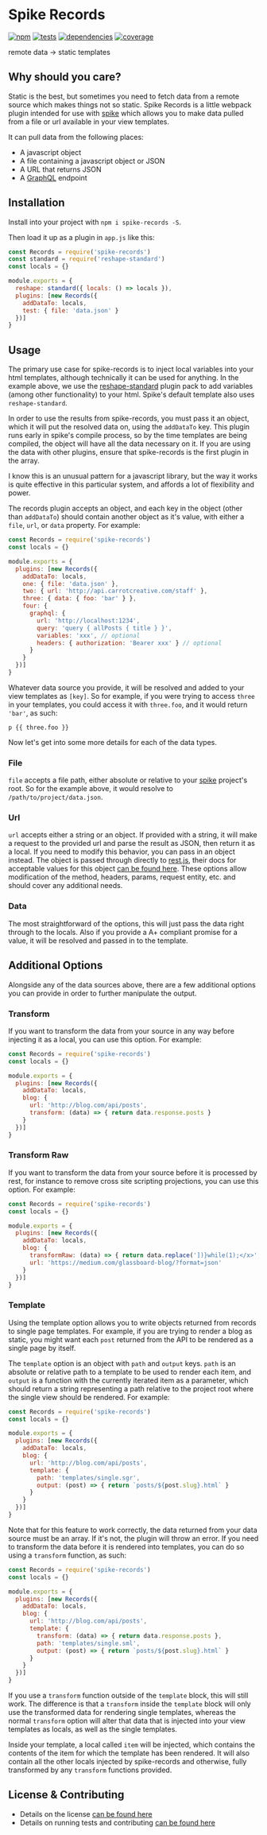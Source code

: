 # Spike Records

[![npm](http://img.shields.io/npm/v/spike-records.svg?style=flat)](https://badge.fury.io/js/spike-records) [![tests](http://img.shields.io/travis/static-dev/spike-records/master.svg?style=flat)](https://travis-ci.org/static-dev/spike-records) [![dependencies](http://img.shields.io/david/static-dev/spike-records.svg?style=flat)](https://david-dm.org/static-dev/spike-records) [![coverage](http://img.shields.io/coveralls/static-dev/spike-records.svg?style=flat)](https://coveralls.io/github/static-dev/spike-records?branch=master)

remote data -> static templates

## Why should you care?

Static is the best, but sometimes you need to fetch data from a remote source which makes things not so static. Spike Records is a little webpack plugin intended for use with [spike](https://github.com/static-dev/spike) which allows you to make data pulled from a file or url available in your view templates.

It can pull data from the following places:

- A javascript object
- A file containing a javascript object or JSON
- A URL that returns JSON
- A [GraphQL](http://graphql.org) endpoint

## Installation

Install into your project with `npm i spike-records -S`.

Then load it up as a plugin in `app.js` like this:

```javascript
const Records = require('spike-records')
const standard = require('reshape-standard')
const locals = {}

module.exports = {
  reshape: standard({ locals: () => locals }),
  plugins: [new Records({
    addDataTo: locals,
    test: { file: 'data.json' }
  })]
}
```

## Usage

The primary use case for spike-records is to inject local variables into your html templates, although technically it can be used for anything. In the example above, we use the [reshape-standard](https://github.com/reshape/standard) plugin pack to add variables (among other functionality) to your html. Spike's default template also uses `reshape-standard`.

In order to use the results from spike-records, you must pass it an object, which it will put the resolved data on, using the `addDataTo` key. This plugin runs early in spike's compile process, so by the time templates are being compiled, the object will have all the data necessary on it. If you are using the data with other plugins, ensure that spike-records is the first plugin in the array.

I know this is an unusual pattern for a javascript library, but the way it works is quite effective in this particular system, and affords a lot of flexibility and power.

The records plugin accepts an object, and each key in the object (other than `addDataTo`) should contain another object as it's value, with either a `file`, `url`, or `data` property. For example:

```js
const Records = require('spike-records')
const locals = {}

module.exports = {
  plugins: [new Records({
    addDataTo: locals,
    one: { file: 'data.json' },
    two: { url: 'http://api.carrotcreative.com/staff' },
    three: { data: { foo: 'bar' } },
    four: {
      graphql: {
        url: 'http://localhost:1234',
        query: 'query { allPosts { title } }',
        variables: 'xxx', // optional
        headers: { authorization: 'Bearer xxx' } // optional
      }
    }
  })]
}
```

Whatever data source you provide, it will be resolved and added to your view templates as `[key]`. So for example, if you were trying to access `three` in your templates, you could access it with `three.foo`, and it would return `'bar'`, as such:

```jade
p {{ three.foo }}
```

Now let's get into some more details for each of the data types.

### File

`file` accepts a file path, either absolute or relative to your [spike](https://github.com/static-dev/spike) project's root. So for the example above, it would resolve to `/path/to/project/data.json`.

### Url

`url` accepts either a string or an object. If provided with a string, it will make a request to the provided url and parse the result as JSON, then return it as a local. If you need to modify this behavior, you can pass in an object instead. The object is passed through directly to [rest.js](https://github.com/cujojs/rest), their docs for acceptable values for this object [can be found here](https://github.com/cujojs/rest/blob/master/docs/interfaces.md#common-request-properties). These options allow modification of the method, headers, params, request entity, etc. and should cover any additional needs.

### Data

The most straightforward of the options, this will just pass the data right through to the locals. Also if you provide a A+ compliant promise for a value, it will be resolved and passed in to the template.

## Additional Options

Alongside any of the data sources above, there are a few additional options you can provide in order to further manipulate the output.

### Transform

If you want to transform the data from your source in any way before injecting it as a local, you can use this option. For example:

```js
const Records = require('spike-records')
const locals = {}

module.exports = {
  plugins: [new Records({
    addDataTo: locals,
    blog: {
      url: 'http://blog.com/api/posts',
      transform: (data) => { return data.response.posts }
    }
  })]
}
```

### Transform Raw

If you want to transform the data from your source before it is processed by rest, for instance to remove cross site scripting projections, you can use this option. For example:

```js
const Records = require('spike-records')
const locals = {}

module.exports = {
  plugins: [new Records({
    addDataTo: locals,
    blog: {
      transformRaw: (data) => { return data.replace('])}while(1);</x>', '') },
      url: 'https://medium.com/glassboard-blog/?format=json'
    }
  })]
}
```

### Template

Using the template option allows you to write objects returned from records to single page templates. For example, if you are trying to render a blog as static, you might want each `post` returned from the API to be rendered as a single page by itself.

The `template` option is an object with `path` and `output` keys. `path` is an absolute or relative path to a template to be used to render each item, and `output` is a function with the currently iterated item as a parameter, which should return a string representing a path relative to the project root where the single view should be rendered. For example:

```js
const Records = require('spike-records')
const locals = {}

module.exports = {
  plugins: [new Records({
    addDataTo: locals,
    blog: {
      url: 'http://blog.com/api/posts',
      template: {
        path: 'templates/single.sgr',
        output: (post) => { return `posts/${post.slug}.html` }
      }
    }
  })]
}
```

Note that for this feature to work correctly, the data returned from your data source must be an array. If it's not, the plugin will throw an error. If you need to transform the data before it is rendered into templates, you can do so using a `transform` function, as such:

```js
const Records = require('spike-records')
const locals = {}

module.exports = {
  plugins: [new Records({
    addDataTo: locals,
    blog: {
      url: 'http://blog.com/api/posts',
      template: {
        transform: (data) => { return data.response.posts },
        path: 'templates/single.sml',
        output: (post) => { return `posts/${post.slug}.html` }
      }
    }
  })]
}
```

If you use a `transform` function outside of the `template` block, this will still work. The difference is that a `transform` inside the `template` block will only use the transformed data for rendering single templates, whereas the normal `transform` option will alter that data that is injected into your view templates as locals, as well as the single templates.

Inside your template, a local called `item` will be injected, which contains the contents of the item for which the template has been rendered. It will also contain all the other locals injected by spike-records and otherwise, fully transformed by any `transform` functions provided.

## License & Contributing

- Details on the license [can be found here](LICENSE.md)
- Details on running tests and contributing [can be found here](contributing.md)
